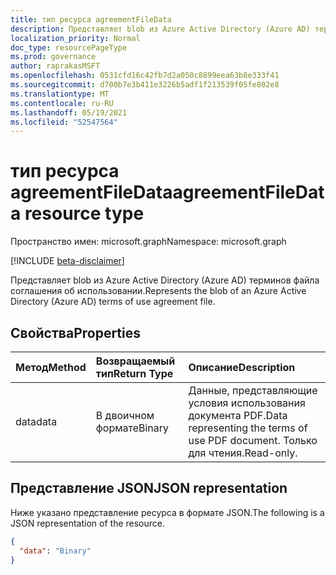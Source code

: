 ```yaml
---
title: тип ресурса agreementFileData
description: Представляет blob из Azure Active Directory (Azure AD) терминов файла соглашения об использовании.
localization_priority: Normal
doc_type: resourcePageType
ms.prod: governance
author: raprakasMSFT
ms.openlocfilehash: 0531cfd16c42fb7d2a050c8899eea63b8e333f41
ms.sourcegitcommit: d700b7e3b411e3226b5adf1f213539f05fe802e8
ms.translationtype: MT
ms.contentlocale: ru-RU
ms.lasthandoff: 05/19/2021
ms.locfileid: "52547564"
---
```

# <a name="agreementfiledata-resource-type"></a><span data-ttu-id="ff87e-103">тип ресурса agreementFileData</span><span class="sxs-lookup"><span data-stu-id="ff87e-103">agreementFileData resource type</span></span>

<span data-ttu-id="ff87e-104">Пространство имен: microsoft.graph</span><span class="sxs-lookup"><span data-stu-id="ff87e-104">Namespace: microsoft.graph</span></span>

[!INCLUDE [beta-disclaimer](../../includes/beta-disclaimer.md)]

<span data-ttu-id="ff87e-105">Представляет blob из Azure Active Directory (Azure AD) терминов файла соглашения об использовании.</span><span class="sxs-lookup"><span data-stu-id="ff87e-105">Represents the blob of an Azure Active Directory (Azure AD) terms of use agreement file.</span></span>

## <a name="properties"></a><span data-ttu-id="ff87e-106">Свойства</span><span class="sxs-lookup"><span data-stu-id="ff87e-106">Properties</span></span>
| <span data-ttu-id="ff87e-107">Метод</span><span class="sxs-lookup"><span data-stu-id="ff87e-107">Method</span></span>       | <span data-ttu-id="ff87e-108">Возвращаемый тип</span><span class="sxs-lookup"><span data-stu-id="ff87e-108">Return Type</span></span> | <span data-ttu-id="ff87e-109">Описание</span><span class="sxs-lookup"><span data-stu-id="ff87e-109">Description</span></span> |
|:-------------|:------------|:------------|
|<span data-ttu-id="ff87e-110">data</span><span class="sxs-lookup"><span data-stu-id="ff87e-110">data</span></span>|<span data-ttu-id="ff87e-111">В двоичном формате</span><span class="sxs-lookup"><span data-stu-id="ff87e-111">Binary</span></span>|<span data-ttu-id="ff87e-112">Данные, представляющие условия использования документа PDF.</span><span class="sxs-lookup"><span data-stu-id="ff87e-112">Data representing the terms of use PDF document.</span></span> <span data-ttu-id="ff87e-113">Только для чтения.</span><span class="sxs-lookup"><span data-stu-id="ff87e-113">Read-only.</span></span>|

## <a name="json-representation"></a><span data-ttu-id="ff87e-114">Представление JSON</span><span class="sxs-lookup"><span data-stu-id="ff87e-114">JSON representation</span></span>

<span data-ttu-id="ff87e-115">Ниже указано представление ресурса в формате JSON.</span><span class="sxs-lookup"><span data-stu-id="ff87e-115">The following is a JSON representation of the resource.</span></span>

<!-- {
  "blockType": "resource",
  "optionalProperties": [

  ],
  "@odata.type": "microsoft.graph.agreementFileData"
}-->

```json
{
  "data": "Binary"
}

```

<!-- uuid: 8fcb5dbc-d5aa-4681-8e31-b001d5168d79
2015-10-25 14:57:30 UTC -->
<!--
{
  "type": "#page.annotation",
  "description": "agreementFileData resource",
  "keywords": "",
  "section": "documentation",
  "tocPath": "",
  "suppressions": []
}
-->


